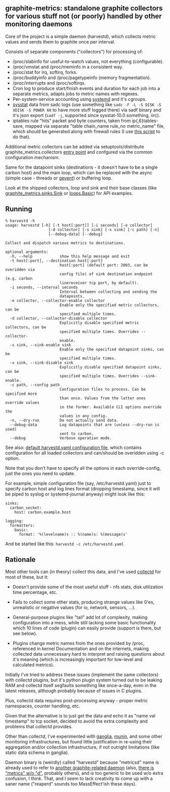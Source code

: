 graphite-metrics: standalone graphite collectors for various stuff not (or poorly) handled by other monitoring daemons
--------------------

Core of the project is a simple daemon (harvestd), which collects metric values
and sends them to graphite once per interval.

Consists of separate components ("collectors") for processing of:

* /proc/slabinfo for useful-to-watch values, not everything (configurable).
* /proc/vmstat and /proc/meminfo in a consistent way.
* /proc/stat for irq, softirq, forks.
* /proc/buddyinfo and /proc/pagetypeinfo (memory fragmentation).
* /proc/interrupts and /proc/softirqs.
* Cron log to produce start/finish events and duration for each job into a
	separate metrics, adapts jobs to metric names with regexes.
* Per-system-service accounting using
	[systemd](http://www.freedesktop.org/wiki/Software/systemd) and it's cgroups.
* [sysstat](http://sebastien.godard.pagesperso-orange.fr/) data from sadc logs
	(use something like `sadc -F -L -S DISK -S XDISK -S POWER 60` to have more
	stuff logged there) via sadf binary and it's json export (`sadf -j`, supported
	since sysstat-10.0.something, iirc).
* iptables rule "hits" packet and byte counters, taken from ip{,6}tables-save,
	mapped via separate "table chain_name rule_no metric_name" file, which should
	be generated along with firewall rules (I use [this
	script](https://github.com/mk-fg/trilobite) to do that).

Additional metric collectors can be added via setuptools/distribute
graphite_metrics.collectors [entry
point](http://packages.python.org/distribute/setuptools.html?highlight=entry%20points#dynamic-discovery-of-services-and-plugins)
and confgured via the common configuration mechanism.

Same for the datapoint sinks (destinations - it doesn't have to be a single
carbon host) and the main loop, which can be replaced with the async (simple
case - threads or [gevent](http://www.gevent.org/)) or buffering loop.

Look at the shipped collectors, loop and sink and their base classes (like
[graphite_metrics.sinks.Sink](https://github.com/mk-fg/graphite-metrics/blob/master/graphite_metrics/sinks/__init__.py)
or
[loops.Basic](https://github.com/mk-fg/graphite-metrics/blob/master/graphite_metrics/loops/basic.py))
for API examples.


Running
--------------------

	% harvestd -h
	usage: harvestd [-h] [-t host[:port]] [-i seconds] [-e collector]
	                   [-d collector] [-s sink] [-x sink] [-c path] [-n]
	                   [--debug-data] [--debug]

	Collect and dispatch various metrics to destinations.

	optional arguments:
	  -h, --help            show this help message and exit
	  -t host[:port], --destination host[:port]
	                        host[:port] (default port: 2003, can be overidden via
	                        config file) of sink destination endpoint (e.g. carbon
	                        linereceiver tcp port, by default).
	  -i seconds, --interval seconds
	                        Interval between collecting and sending the
	                        datapoints.
	  -e collector, --collector-enable collector
	                        Enable only the specified metric collectors, can be
	                        specified multiple times.
	  -d collector, --collector-disable collector
	                        Explicitly disable specified metric collectors, can be
	                        specified multiple times. Overrides --collector-
	                        enable.
	  -s sink, --sink-enable sink
	                        Enable only the specified datapoint sinks, can be
	                        specified multiple times.
	  -x sink, --sink-disable sink
	                        Explicitly disable specified datapoint sinks, can be
	                        specified multiple times. Overrides --sink-enable.
	  -c path, --config path
	                        Configuration files to process. Can be specified more
	                        than once. Values from the latter ones override values
	                        in the former. Available CLI options override the
	                        values in any config.
	  -n, --dry-run         Do not actually send data.
	  --debug-data          Log datapoints that are (unless --dry-run is used)
	                        sent to carbon.
	  --debug               Verbose operation mode.

See also: [default harvestd.yaml configuration
file](https://github.com/mk-fg/graphite-metrics/blob/master/graphite_metrics/harvestd.yaml),
which contains configuration for all loaded collectors and can/should be
overidden using -c option.

Note that you don't have to specify all the options in each override-config,
just the ones you need to update.

For example, simple configuration file (say, /etc/harvestd.yaml) just to specify
carbon host and log lines format (dropping timestamp, since it will be piped to
syslog or systemd-journal anyway) might look like this:

	sinks:
	  carbon_socket:
	    host: carbon.example.host

	logging:
	  formatters:
	    basic:
	      format: '%(levelname)s :: %(name)s: %(message)s'

And be started like this: `harvestd -c /etc/harvestd.yaml`


Rationale
--------------------

Most other tools can (in theory) collect this data, and I've used
[collectd](http://collectd.org) for most of these, but it:

* Doesn't provide some of the most useful stuff - nfs stats, disk utilization
	time percentage, etc.

* Fails to collect some other stats, producing strange values like 0'es,
	unrealistic or negative values (for io, network, sensors, ...).

* General-purpose plugins like "tail" add lot of complexity, making
	configuration into a mess, while still lacking some basic functionality which
	10 lines of code (plugin) can easily provide (support is there, but see
	below).

* Plugins change metric names from the ones provided by /proc, referenced in
	kernel Documentation and on the internets, making collected data unnecessary
	hard to interpret and raising questions about it's meaning (which is
	increasingly important for low-level and calculated metrics).

Initially I've tried to address these issues (implement the same collectors)
with collectd plugins, but it's python plugin system turned out to be leaking
RAM and collectd itself segfaults something like once-a-day, even in the latest
releases, although probably because of issues in C plugins.

Plus, collectd data requires post-processing anyway - proper metric namespaces,
counter handling, etc.

Given that the alternative is to just get the data and echo it as "name val
timestamp" to tcp socket, decided to avoid the extra complexity and problems
that collectd provides.

Other than collectd, I've experimented with
[ganglia](http://ganglia.sourceforge.net/),
[munin](http://munin-monitoring.org/), and some other monitoring
infrastructures, but found little justification in re-using their aggregation
and/or collection infrastructure, if not outright limitations (like static data
schema in ganglia).

Daemon binary is (weirdly) called "harvestd" because "metricsd" name is already
used to refer to [another graphite-related
daemon](https://github.com/kpumuk/metricsd) (also, [there is "metrics" w/o
"d"](https://github.com/codahale/metrics), probably others), and is too generic
to be used w/o extra confusion, I think.
That, and I seem to lack creativity to come up with a saner name ("reaperd"
sounds too MassEffect'ish these days).
